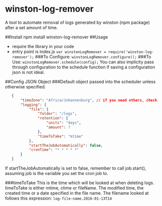 # winston-log-remover
A tool to automate removal of logs generated by winston (npm package) after a set amount of time.

##Install
  npm install winston-log-remover
##Usage
  - require the library in your code
  - entry point is index.js
  `var winstonLogRemover = require('winston-log-remover');`
###To Configure:
  `winstonLogRemover.configure();`
###To Use:
  `winstonLogRemover.schedule(config);`
  You can also implicity pass through configuration to the schedule function if saving a configuration json is not ideal.

##Config JSON Object
 ###Default object passed into the scheduler unless otherwise specified.
 ```json
	{
	    "timeZone": "Africa/Johannesburg", // if you need others, check the moment-timezone npm module
	    "logging": {
	        "file": {
	            "folder": "/logs",
	            "retention": {
	                "units": "days",
	                "amount": 7
	            },
	            "timeToTake": "mtime"
	        },
	        "startTheJobAutomatically": false,
	        "cronTime": "* * * * *"
	    }
	}
 ```
 If startTheJobAutomatically is set to false, remember to call job.start(), assuming job is the variable you set the cron job to.

###timeToTake
This is the time which will be looked at when deleting logs.	
timeToTake is either mtime, ctime or fileName. The modified time, the created time or a date specified in the file name.
The filename looked at follows this expression: `log-file-name.2016-01-13T14` 
